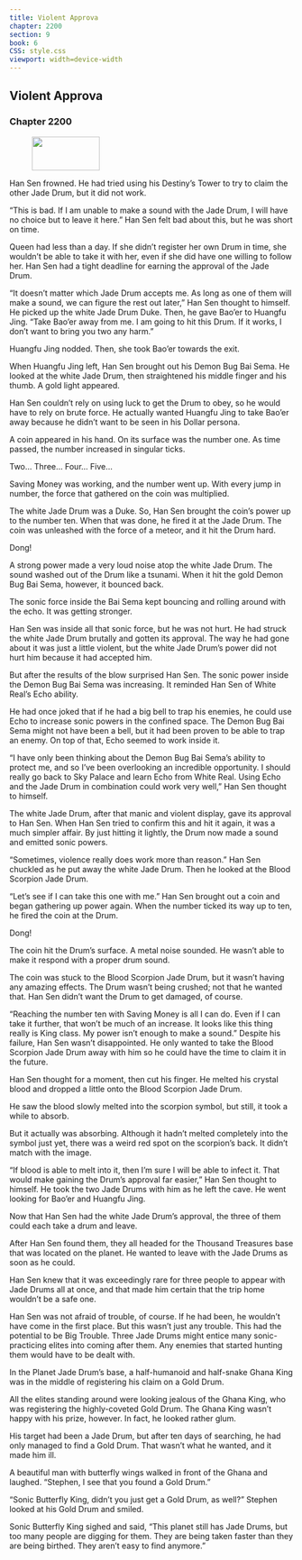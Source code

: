 ```yaml
---
title: Violent Approva
chapter: 2200
section: 9
book: 6
CSS: style.css
viewport: width=device-width
---
```


## Violent Approva

### Chapter 2200

<figure>
	<img src="../Images/gem.gif" alt="" id="gem" width="120" height="60" />
</figure>

Han Sen frowned. He had tried using his Destiny’s Tower to try to claim the other Jade Drum, but it did not work.

“This is bad. If I am unable to make a sound with the Jade Drum, I will have no choice but to leave it here.” Han Sen felt bad about this, but he was short on time.

Queen had less than a day. If she didn’t register her own Drum in time, she wouldn’t be able to take it with her, even if she did have one willing to follow her. Han Sen had a tight deadline for earning the approval of the Jade Drum.

“It doesn’t matter which Jade Drum accepts me. As long as one of them will make a sound, we can figure the rest out later,” Han Sen thought to himself. He picked up the white Jade Drum Duke. Then, he gave Bao’er to Huangfu Jing. “Take Bao’er away from me. I am going to hit this Drum. If it works, I don’t want to bring you two any harm.”

Huangfu Jing nodded. Then, she took Bao’er towards the exit.

When Huangfu Jing left, Han Sen brought out his Demon Bug Bai Sema. He looked at the white Jade Drum, then straightened his middle finger and his thumb. A gold light appeared.

Han Sen couldn’t rely on using luck to get the Drum to obey, so he would have to rely on brute force. He actually wanted Huangfu Jing to take Bao’er away because he didn’t want to be seen in his Dollar persona.

A coin appeared in his hand. On its surface was the number one. As time passed, the number increased in singular ticks.

Two… Three… Four… Five…

Saving Money was working, and the number went up. With every jump in number, the force that gathered on the coin was multiplied.

The white Jade Drum was a Duke. So, Han Sen brought the coin’s power up to the number ten. When that was done, he fired it at the Jade Drum. The coin was unleashed with the force of a meteor, and it hit the Drum hard.

Dong!

A strong power made a very loud noise atop the white Jade Drum. The sound washed out of the Drum like a tsunami. When it hit the gold Demon Bug Bai Sema, however, it bounced back.

The sonic force inside the Bai Sema kept bouncing and rolling around with the echo. It was getting stronger.

Han Sen was inside all that sonic force, but he was not hurt. He had struck the white Jade Drum brutally and gotten its approval. The way he had gone about it was just a little violent, but the white Jade Drum’s power did not hurt him because it had accepted him.

But after the results of the blow surprised Han Sen. The sonic power inside the Demon Bug Bai Sema was increasing. It reminded Han Sen of White Real’s Echo ability.

He had once joked that if he had a big bell to trap his enemies, he could use Echo to increase sonic powers in the confined space. The Demon Bug Bai Sema might not have been a bell, but it had been proven to be able to trap an enemy. On top of that, Echo seemed to work inside it.

“I have only been thinking about the Demon Bug Bai Sema’s ability to protect me, and so I’ve been overlooking an incredible opportunity. I should really go back to Sky Palace and learn Echo from White Real. Using Echo and the Jade Drum in combination could work very well,” Han Sen thought to himself.

The white Jade Drum, after that manic and violent display, gave its approval to Han Sen. When Han Sen tried to confirm this and hit it again, it was a much simpler affair. By just hitting it lightly, the Drum now made a sound and emitted sonic powers.

“Sometimes, violence really does work more than reason.” Han Sen chuckled as he put away the white Jade Drum. Then he looked at the Blood Scorpion Jade Drum.

“Let’s see if I can take this one with me.” Han Sen brought out a coin and began gathering up power again. When the number ticked its way up to ten, he fired the coin at the Drum.

Dong!

The coin hit the Drum’s surface. A metal noise sounded. He wasn’t able to make it respond with a proper drum sound.

The coin was stuck to the Blood Scorpion Jade Drum, but it wasn’t having any amazing effects. The Drum wasn’t being crushed; not that he wanted that. Han Sen didn’t want the Drum to get damaged, of course.

“Reaching the number ten with Saving Money is all I can do. Even if I can take it further, that won’t be much of an increase. It looks like this thing really is King class. My power isn’t enough to make a sound.” Despite his failure, Han Sen wasn’t disappointed. He only wanted to take the Blood Scorpion Jade Drum away with him so he could have the time to claim it in the future.

Han Sen thought for a moment, then cut his finger. He melted his crystal blood and dropped a little onto the Blood Scorpion Jade Drum.

He saw the blood slowly melted into the scorpion symbol, but still, it took a while to absorb.

But it actually was absorbing. Although it hadn’t melted completely into the symbol just yet, there was a weird red spot on the scorpion’s back. It didn’t match with the image.

“If blood is able to melt into it, then I’m sure I will be able to infect it. That would make gaining the Drum’s approval far easier,” Han Sen thought to himself. He took the two Jade Drums with him as he left the cave. He went looking for Bao’er and Huangfu Jing.

Now that Han Sen had the white Jade Drum’s approval, the three of them could each take a drum and leave.

After Han Sen found them, they all headed for the Thousand Treasures base that was located on the planet. He wanted to leave with the Jade Drums as soon as he could.

Han Sen knew that it was exceedingly rare for three people to appear with Jade Drums all at once, and that made him certain that the trip home wouldn’t be a safe one.

Han Sen was not afraid of trouble, of course. If he had been, he wouldn’t have come in the first place. But this wasn’t just any trouble. This had the potential to be Big Trouble. Three Jade Drums might entice many sonic-practicing elites into coming after them. Any enemies that started hunting them would have to be dealt with.

In the Planet Jade Drum’s base, a half-humanoid and half-snake Ghana King was in the middle of registering his claim on a Gold Drum.

All the elites standing around were looking jealous of the Ghana King, who was registering the highly-coveted Gold Drum. The Ghana King wasn’t happy with his prize, however. In fact, he looked rather glum.

His target had been a Jade Drum, but after ten days of searching, he had only managed to find a Gold Drum. That wasn’t what he wanted, and it made him ill.

A beautiful man with butterfly wings walked in front of the Ghana and laughed. “Stephen, I see that you found a Gold Drum.”

“Sonic Butterfly King, didn’t you just get a Gold Drum, as well?” Stephen looked at his Gold Drum and smiled.

Sonic Butterfly King sighed and said, “This planet still has Jade Drums, but too many people are digging for them. They are being taken faster than they are being birthed. They aren’t easy to find anymore.”